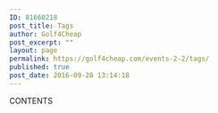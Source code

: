 ```yaml
---
ID: 81660218
post_title: Tags
author: Golf4Cheap
post_excerpt: ""
layout: page
permalink: https://golf4cheap.com/events-2-2/tags/
published: true
post_date: 2016-09-28 13:14:18
---
```

CONTENTS